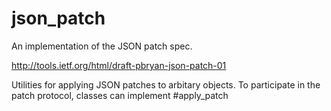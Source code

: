 # json_patch

An implementation of the JSON patch spec.

http://tools.ietf.org/html/draft-pbryan-json-patch-01


Utilities for applying JSON patches to arbitary objects. To
participate in the patch protocol, classes can implement #apply_patch

